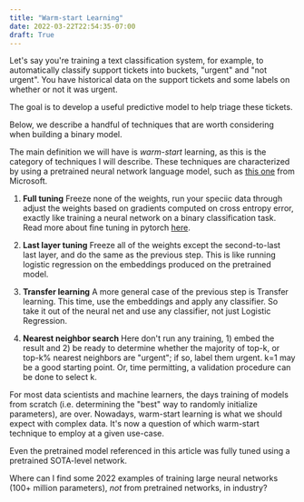 ```yaml
---
title: "Warm-start Learning"
date: 2022-03-22T22:54:35-07:00
draft: True
---
```


Let's say you're training a text classification system, for example, to automatically classify support tickets into buckets, "urgent" and "not urgent". You have historical data on the support tickets and some labels on whether or not it was urgent.

The goal is to develop a useful predictive model to help triage these tickets.

Below, we describe a handful of techniques that are worth considering when building a binary model.

The main definition we will have is _warm-start_ learning, as this is the category of techniques I will describe. These techniques are characterized by using a pretrained neural network language model, such as [this one](https://huggingface.co/sentence-transformers/all-MiniLM-L12-v2) from Microsoft. 

1. **Full tuning** Freeze none of the weights, run your speciic data through adjust the weights based on gradients computed on cross entropy error, exactly like training a neural network on a binary classification task. Read more about fine tuning in pytorch [here](https://huggingface.co/docs/transformers/training).

1. **Last layer tuning** Freeze all of the weights except the second-to-last last layer, and do the same as the previous step. This is like running logistic regression on the embeddings produced on the pretrained model.

3. **Transfer learning** A more general case of the previous step is Transfer learning. This time, use the embeddings and apply any classifier. So take it out of the neural net and use any classifier, not just Logistic Regression.

3. **Nearest neighbor search** Here don't run any training, 1) embed the result and 2) be ready to determine whether the majority of top-k, or top-k% nearest neighbors are "urgent"; if so, label them urgent. k=1 may be a good starting point. Or, time permitting, a validation procedure can be done to select k.

For most data scientists and machine learners, the days training of models from scratch (i.e. determining the "best" way to randomly initialize parameters), are over. Nowadays, warm-start learning is what we should expect with complex data. It's now a question of which warm-start technique to employ at a given use-case.

Even the pretrained model referenced in this article was fully tuned using a pretrained SOTA-level network.

Where can I find some 2022 examples of training large neural networks (100+ million parameters), _not_ from pretrained networks, in industry?
